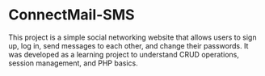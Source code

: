 # ConnectMail-SMS
This project is a simple social networking website that allows users to sign up, log in, send messages to each other, and change their passwords. It was developed as a learning project to understand CRUD operations, session management, and PHP basics.

